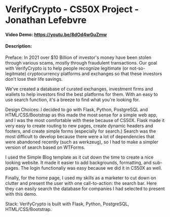 # VerifyCrypto - CS50X Project - Jonathan Lefebvre
#### Video Demo:  https://youtu.be/8dOd4wGuZmw
#### Description:

Preface:
In 2021 over $10 Billion of investor's money have been stolen through various scams, mostly through fraudulent transactions. Our goal with VerifyCrypto is to help people recognize legitimate (or not-so-legitmate) cryptocurrency platforms and exchanges so that these investors don't lose their life savings.

We've created a database of curated exchanges, investment firms and wallets to help investors find the best platforms for them. With an easy to use search function, it's a breeze to find what you're looking for.

Design Choices:
I decided to go with Flask, Python, PostgreSQL and HTML/CSS/Bootstrap as this made the most sense for a simple web app, and I was the most comfortable with these because of CS50X.
Flask made it very easy to create routing to new pages, create dynamic headers and footers, and create simple forms (especially for search.) Search was the most difficult to develop because there were a lot of dependencies that were abandoned recently (such as werkzeug), 
so I had to make a simpler version of search based on WTForms.

I used the Simple Blog template as it cut down the time to create a nice looking website. It made it easier to add backgrounds, formatting, and sub-pages. The login functionaliy was easy because we did it in CS50X as well.

Finally, for the home page, I used my skills as a marketer to cut down on clutter and present the user with one call-to-action: the search bar. Here they can easily search the database for companies I had selected to present with this demo.

Stack:
VerifyCrypto is built with Flask, Python, PostgreSQL, HTML/CSS/Bootstrap.
